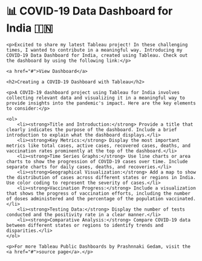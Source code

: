 <!DOCTYPE html>
<html lang="en">

<head>
    <meta charset="UTF-8">
    <meta name="viewport" content="width=device-width, initial-scale=1.0">
    <title>COVID-19 Data Dashboard for India 🇮🇳</title>
</head>

<body>
    <h1>📊 COVID-19 Data Dashboard for India 🇮🇳</h1>

    <p>Excited to share my latest Tableau project! In these challenging times, I wanted to contribute in a meaningful way. Introducing my COVID-19 Data Dashboard for India, created using Tableau. Check out the dashboard by using the following link:</p>

    <a href="#">View Dashboard</a>

    <h2>Creating a COVID-19 Dashboard with Tableau</h2>

    <p>A COVID-19 dashboard project using Tableau for India involves collecting relevant data and visualizing it in a meaningful way to provide insights into the pandemic's impact. Here are the key elements to consider:</p>

    <ol>
        <li><strong>Title and Introduction:</strong> Provide a title that clearly indicates the purpose of the dashboard. Include a brief introduction to explain what the dashboard displays.</li>
        <li><strong>Key Metrics:</strong> Display the most important metrics like total cases, active cases, recovered cases, deaths, and vaccination rates prominently at the top of the dashboard.</li>
        <li><strong>Time Series Graphs:</strong> Use line charts or area charts to show the progression of COVID-19 cases over time. Include separate charts for daily cases, deaths, and recoveries.</li>
        <li><strong>Geographical Visualization:</strong> Add a map to show the distribution of cases across different states or regions in India. Use color coding to represent the severity of cases.</li>
        <li><strong>Vaccination Progress:</strong> Include a visualization that shows the progress of vaccination efforts, including the number of doses administered and the percentage of the population vaccinated.</li>
        <li><strong>Testing Data:</strong> Display the number of tests conducted and the positivity rate in a clear manner.</li>
        <li><strong>Comparative Analysis:</strong> Compare COVID-19 data between different states or regions to identify trends and disparities.</li>
    </ol>

    <p>For more Tableau Public Dashboards by Prashnnaki Gedam, visit the <a href="#">source page</a>.</p>
</body>

</html>
